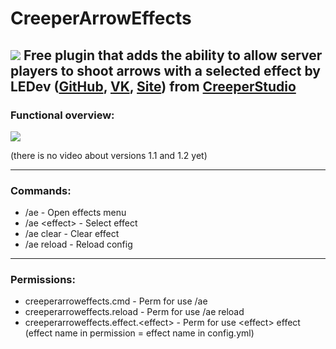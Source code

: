 # CreeperArrowEffects
![](https://ledev.ru/files/github/CreeperArrowEffectsPOSTER.png)
Free plugin that adds the ability to allow server players to shoot arrows with a selected effect by LEDev ([GitHub](https://github.com/LEDev-ru), [VK](https://vk.com/leokrech), [Site](https://ledev.ru)) from [CreeperStudio](https://vk.com/creeper_studio)
---
### Functional overview:

[![](http://img.youtube.com/vi/Jj8vQ9s8nuU/0.jpg)](http://www.youtube.com/watch?v=Jj8vQ9s8nuU)

(there is no video about versions 1.1 and 1.2 yet)

---
### Commands:

 - /ae - Open effects menu
 - /ae <effect\> - Select effect
 - /ae clear - Clear effect
 - /ae reload - Reload config

---
### Permissions:

 - creeperarroweffects.cmd - Perm for use /ae
 - creeperarroweffects.reload - Perm for use /ae reload
 - creeperarroweffects.effect.<effect\> - Perm for use <effect\> effect (effect name in permission = effect name in config.yml)